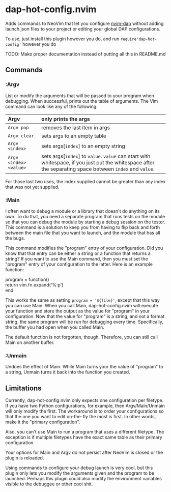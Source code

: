 # dap-hot-config.nvim

Adds commands to NeoVim that let you configure [nvim-dap](https://github.com/mfussenegger/nvim-dap) without adding launch.json files to your project or editing your global DAP configurations.

To use, just install this plugin however you do, and run `require'dap-hot-config'` however you do

TODO: Make proper documentation instead of putting all this in README.md

## Commands

### :Argv

List or modify the arguments that will be passed to your program when debugging. When successful, prints out the table of arguments. The Vim command can look like any of the following:

| Argv       | only prints the args    |
|:------------- |:-------------- |
| `Argv pop`                | removes the last item in args     |
| `Argv clear`              | sets args to an empty table    |
| `Argv <index>`            | sets args[`index`] to an empty string     |
| `Argv <index> <value>`    | sets args[`index`] to `value`. `value` can start with whitespace, if you just put the whitespace after the separating space between `index` and `value`.     |

For those last two uses, the index supplied cannot be greater than any index that was not yet supplied.

### :Main

I often want to debug a module or a library that doesn't do anything on its own. To do that, you need a separate program that runs tests on the module so that you can debug the module by starting a debug session on the tester. This command is a solution to keep you from having to flip back and forth between the main file that you want to launch, and the module that has all the bugs.

This command modifies the "program" entry of your configuration. Did you know that that entry can be either a string or a function that returns a string? If you want to use the Main command, then you must set the "program" entry of your configuration to the latter. Here is an example function:

program = function()</br>
  return vim.fn.expand('%:p')</br>
end

This works the same as setting `program = '${file}'`, except that this way you can use Main. When you call Main, dap-hot-config.nvim will execute your function and store the output as the value for "program" in your configuration. Now that the value for "program" is a string, and not a format string, the same program will be run for debugging every time. Specifically, the buffer you had open when you called Main.

The default function is not forgotten, though. Therefore, you can still call Main on another buffer.

### :Unmain

Undoes the effect of Main. While Main turns your the value of "program" to a string, Unmain turns it back into the function you created.

## Limitations

Currently, dap-hot-config.nvim only expects one configuration per filetype. If you have two Python configurations, for example, then Argv/Main/Unmain will only modify the first. The workaround is to order your configurations so that the one you want to edit on-the-fly the most is first. In other words, make it the "primary configuration".

Also, you can't use Main to run a program that uses a different filetype. The exception is if multiple filetypes have the exact same table as their primary configuration.

Your options for Main and Argv do not persist after NeoVim is closed or the plugin is reloaded.

Using commands to configure your debug launch is very cool, but this plugin only lets you modify the arguments given and the program to be launched. Perhaps this plugin could also modify the environment variables visible to the debuggee or other cool shit.
